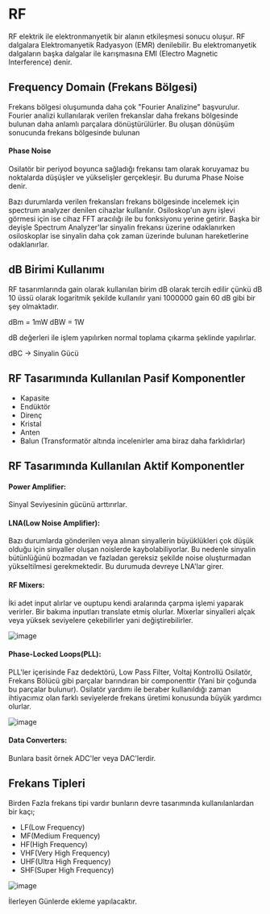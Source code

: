 # RF

RF elektrik ile elektronmanyetik bir alanın etkileşmesi sonucu oluşur. RF dalgalara Elektromanyetik Radyasyon (EMR) denilebilir. Bu elektromanyetik dalgaların başka dalgalar ile karışmasına EMI (Electro Magnetic Interference) denir.

## Frequency Domain (Frekans Bölgesi)
Frekans bölgesi oluşumunda daha çok "Fourier Analizine" başvurulur. Fourier analizi kullanılarak verilen frekanslar daha frekans bölgesinde bulunan daha anlamlı parçalara dönüştürülürler. Bu oluşan dönüşüm sonucunda frekans bölgesinde bulunan 

#### Phase Noise
Osilatör bir periyod boyunca sağladığı frekansı tam olarak koruyamaz bu noktalarda düşüşler ve yükselişler gerçekleşir. Bu duruma Phase Noise denir.

Bazı durumlarda verilen frekansları frekans bölgesinde incelemek için spectrum analyzer denilen cihazlar kullanılır. Osiloskop'un aynı işlevi görmesi için ise cihaz FFT aracılığı ile bu fonksiyonu yerine getirir. Başka bir deyişle Spectrum Analyzer'lar sinyalin frekansı üzerine odaklanırken osiloskoplar ise sinyalin daha çok zaman üzerinde bulunan hareketlerine odaklanırlar.

## dB Birimi Kullanımı

RF tasarımlarında gain olarak kullanılan birim dB olarak tercih edilir çünkü dB 10 üssü olarak logaritmik şekilde kullanılır yani 1000000 gain 60 dB gibi bir şey olmaktadır.

dBm = 1mW
dBW = 1W

dB değerleri ile işlem yapılırken normal toplama çıkarma şeklinde yapılırlar.

dBC -> Sinyalin Gücü

## RF Tasarımında Kullanılan Pasif Komponentler

- Kapasite
- Endüktör
- Direnç
- Kristal
- Anten
- Balun (Transformatör altında incelenirler ama biraz daha farklıdırlar)

## RF Tasarımında Kullanılan Aktif Komponentler

#### Power Amplifier: 
Sinyal Seviyesinin gücünü arttırırlar.

#### LNA(Low Noise Amplifier): 
Bazı durumlarda gönderilen veya alınan sinyallerin büyüklükleri çok düşük olduğu için sinyaller oluşan noislerde kaybolabiliyorlar. Bu nedenle sinyalin bütünlüğünü bozmadan ve fazladan gereksiz şekilde noise oluşturmadan yükseltilmesi gerekmektedir. Bu durumuda devreye LNA'lar girer.

#### RF Mixers:
İki adet input alırlar ve ouptupu kendi aralarında çarpma işlemi yaparak verirler. Bir bakıma inputları translate etmiş olurlar. Mixerlar sinyalleri alçak veya yüksek seviyelere çekebilirler yani değiştirebilirler.

![image](https://github.com/JCDent0n/Electronic_Notes/assets/73293115/bcbe78a3-8ad8-4357-9041-a26086afdb98)

#### Phase-Locked Loops(PLL):
PLL'ler içerisinde Faz dedektörü, Low Pass Filter, Voltaj Kontrollü Osilatör, Frekans Bölücü gibi parçalar barındıran bir componenttir (Yani bir çoğunda bu parçalar bulunur). Osilatör yardımı ile beraber kullanıldığı zaman ihtiyacımız olan farklı seviyelerde frekans üretimi konusunda büyük yardımcı olurlar.

![image](https://github.com/JCDent0n/Electronic_Notes/assets/73293115/4bb0bba3-acd6-4ec5-aaff-6f7fd9ffa7e1)


#### Data Converters:
Bunlara basit örnek ADC'ler veya DAC'lerdir.

## Frekans Tipleri

Birden Fazla frekans tipi vardır bunların devre tasarımında kullanılanlardan bir kaçı;

- LF(Low Frequency)
- MF(Medium Frequency)
- HF(High Frequency)
- VHF(Very High Frequency)
- UHF(Ultra High Frequency)
- SHF(Super High Frequency)

![image](https://github.com/JCDent0n/Electronic_Notes/assets/73293115/b741c644-a8dc-4e2c-8bd1-42308330b9fe)

İlerleyen Günlerde ekleme yapılacaktır.
